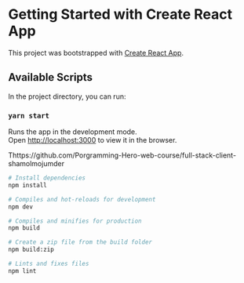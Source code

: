 # Getting Started with Create React App

This project was bootstrapped with [Create React App](https://github.com/facebook/create-react-app).

## Available Scripts

In the project directory, you can run:

### `yarn start`

Runs the app in the development mode.\
Open [http://localhost:3000](http://localhost:3000) to view it in the browser.

Thttps://github.com/Porgramming-Hero-web-course/full-stack-client-shamolmojumder


```bash
# Install dependencies
npm install

# Compiles and hot-reloads for development
npm dev

# Compiles and minifies for production
npm build

# Create a zip file from the build folder
npm build:zip

# Lints and fixes files
npm lint
```
